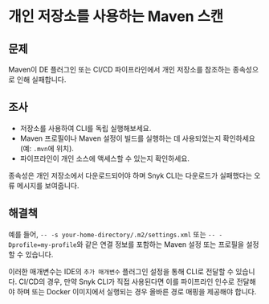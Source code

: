 # 개인 저장소를 사용하는 Maven 스캔

## 문제 <a href="#problem" id="problem"></a>

Maven이 DE 플러그인 또는 CI/CD 파이프라인에서 개인 저장소를 참조하는 종속성으로 인해 실패합니다.

## 조사 <a href="#investigation" id="investigation"></a>

* 저장소를 사용하여 CLI를 독립 실행해보세요.
* Maven 프로필이나 Maven 설정이 빌드를 실행하는 데 사용되었는지 확인하세요 (예: `.mvn`에 위치).
* 파이프라인이 개인 소스에 액세스할 수 있는지 확인하세요.

종속성은 개인 저장소에서 다운로드되어야 하며 Snyk CLI는 다운로드가 실패했다는 오류 메시지를 보여줍니다.

## 해결책 <a href="#solution" id="solution"></a>

예를 들어, `-- -s your-home-directory/.m2/settings.xml` 또는 `-- -Dprofile=my-profile`와 같은 연결 정보를 포함하는 Maven 설정 또는 프로필을 설정할 수 있습니다.

이러한 매개변수는 IDE의 `추가 매개변수` 플러그인 설정을 통해 CLI로 전달할 수 있습니다. CI/CD의 경우, 만약 Snyk CLI가 직접 사용된다면 이를 파이프라인 인수로 전달해야 하며 또는 Docker 이미지에서 실행되는 경우 올바른 경로 매핑을 제공해야 합니다.